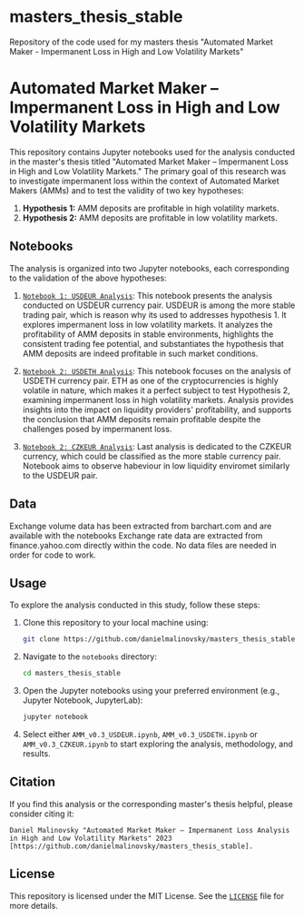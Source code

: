 # masters_thesis_stable
Repository of the code used for my masters thesis "Automated Market Maker - Impermanent Loss in High and Low Volatility Markets"

# Automated Market Maker – Impermanent Loss in High and Low Volatility Markets

This repository contains Jupyter notebooks used for the analysis conducted in the master's thesis titled "Automated Market Maker – Impermanent Loss in High and Low Volatility Markets." The primary goal of this research was to investigate impermanent loss within the context of Automated Market Makers (AMMs) and to test the validity of two key hypotheses:

1. **Hypothesis 1:** AMM deposits are profitable in high volatility markets.
2. **Hypothesis 2:** AMM deposits are profitable in low volatility markets.

## Notebooks

The analysis is organized into two Jupyter notebooks, each corresponding to the validation of the above hypotheses:

1. [`Notebook 1: USDEUR Analysis`](AMM_v0.3_USDEUR.ipynb): This notebook presents the analysis conducted on USDEUR currency pair. USDEUR is among the more stable trading pair, which is reason why its used to  addresses hypothesis 1. It explores impermanent loss in low volatility markets. It analyzes the profitability of AMM deposits in stable environments, highlights the consistent trading fee potential, and substantiates the hypothesis that AMM deposits are indeed profitable in such market conditions.

2. [`Notebook 2: USDETH Analysis`](AMM_v0.3_USDETH.ipynb): This notebook focuses on the analysis of USDETH currency pair. ETH as one of the cryptocurrencies is highly volatile in nature, which makes it a perfect subject to test Hypothesis 2, examining impermanent loss in high volatility markets. Analysis provides insights into the impact on liquidity providers' profitability, and supports the conclusion that AMM deposits remain profitable despite the challenges posed by impermanent loss.

2. [`Notebook 2: CZKEUR Analysis`](AMM_v0.3_CZKEUR.ipynb): Last analysis is dedicated to the CZKEUR currency, which could be classified as the more stable currency pair. Notebook aims to observe habeviour in low liquidity enviromet similarly to the USDEUR pair.

## Data

Exchange volume data has been extracted from barchart.com and are available with the notebooks
Exchange rate data are extracted from finance.yahoo.com directly within the code. No data files are needed in order for code to work.

## Usage

To explore the analysis conducted in this study, follow these steps:

1. Clone this repository to your local machine using:

   ```bash
   git clone https://github.com/danielmalinovsky/masters_thesis_stable.git
   ```

2. Navigate to the `notebooks` directory:

   ```bash
   cd masters_thesis_stable
   ```

3. Open the Jupyter notebooks using your preferred environment (e.g., Jupyter Notebook, JupyterLab):

   ```bash
   jupyter notebook
   ```

4. Select either `AMM_v0.3_USDEUR.ipynb`, `AMM_v0.3_USDETH.ipynb` or `AMM_v0.3_CZKEUR.ipynb` to start exploring the analysis, methodology, and results.

## Citation

If you find this analysis or the corresponding master's thesis helpful, please consider citing it:

```
Daniel Malinovsky "Automated Market Maker – Impermanent Loss Analysis in High and Low Volatility Markets" 2023 [https://github.com/danielmalinovsky/masters_thesis_stable].
```

## License

This repository is licensed under the MIT License. See the [`LICENSE`](LICENSE) file for more details.
